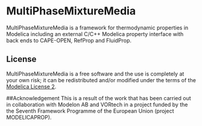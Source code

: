 # MultiPhaseMixtureMedia
MultiPhaseMixtureMedia is a framework for thermodynamic properties in Modelica including an external C/C++ Modelica property interface with back ends to CAPE-OPEN, RefProp and FluidProp.

## License

MultiPhaseMixtureMedia is a free software and the use is completely at your own risk;
it can be redistributed and/or modified under the terms of the [Modelica License 2](https://modelica.org/licenses/ModelicaLicense2).

##Acknowledgement
This is a result of the work that has been carried out in collaboration with Modelon AB and VORtech in a project funded by the the Seventh Framework Programme of the European Union (project MODELICAPROP).
